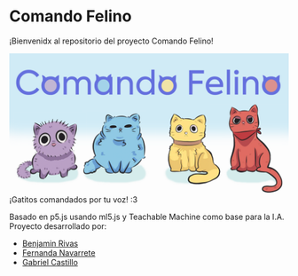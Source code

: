 # Comando Felino
¡Bienvenidx al repositorio del proyecto Comando Felino!

![](ComandoFelino.png)
¡Gatitos comandados por tu voz! :3

Basado en p5.js usando ml5.js y Teachable Machine como base para la I.A.  
Proyecto desarrollado por:  
- [Benjamin Rivas](https://github.com/benjaminrivasm)
- [Fernanda Navarrete](https://github.com/feff-y)
- [Gabriel Castillo](https://github.com/GabooDesign)  
